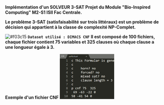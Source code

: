 **Implémentation d'un SOLVEUR 3-SAT Projet du Module "Bio-Inspired Computing" M2-S1 ISII Fac Centrale.**

**Le problème 3-SAT (satisfaisabilité sur trois littéraux) est un problème de décision qui appartient à la classe de complexité NP-Complet.**

![#f03c15](https://via.placeholder.com/15/f03c15/000000?text=+) **`Dataset utilisé : DIMACS CNF`**
**Il est composé de 100 fichiers, chaque fichier contient 75 variables et 325 clauses où chaque clause a une longueur égale à 3.**

**Exemple d'un fichier CNF**
<img src="Fichier CNF.bmp" width="35%" height="35%">
